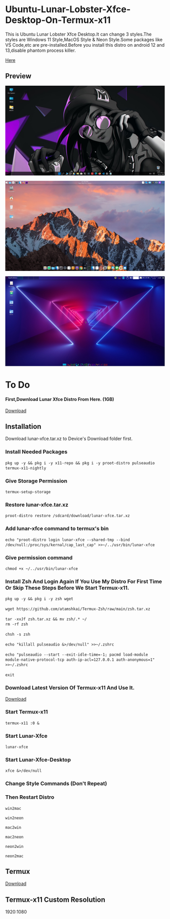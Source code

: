 # Ubuntu-Lunar-Lobster-Xfce-Desktop-On-Termux-x11

This is Ubuntu Lunar Lobster Xfce Desktop.It can change 3 styles.The styles are Windows 11 Style,MacOS Style & Neon Style.Some packages like VS Code,etc are pre-installed.Before you install this distro on android 12 and 13,disable phantom process killer. 

[Here](https://github.com/atamshkai/Phantom-Process-Killer/tree/main) 

## Preview

![](https://raw.githubusercontent.com/atamshkai/Ubuntu-Lunar-Lobster-Xfce-Desktop-On-Termux-x11/main/windows.png)

![](https://raw.githubusercontent.com/atamshkai/Ubuntu-Lunar-Lobster-Xfce-Desktop-On-Termux-x11/main/mac.png)

![](https://raw.githubusercontent.com/atamshkai/Ubuntu-Lunar-Lobster-Xfce-Desktop-On-Termux-x11/main/neon.png)

# To Do 

#### First,Download Lunar Xfce Distro From Here. (1GB)
[Download](https://archive.org/download/atam-lunar-xfce/lunar-xfce.tar.xz)

## Installation

Download lunar-xfce.tar.xz to Device's Download folder first. 

### Install Needed Packages 

```
pkg up -y && pkg i -y x11-repo && pkg i -y proot-distro pulseaudio termux-x11-nightly
```

### Give Storage Permission

```
termux-setup-storage
```

### Restore lunar-xfce.tar.xz

```
proot-distro restore /sdcard/download/lunar-xfce.tar.xz
```

### Add lunar-xfce command to termux's bin

```
echo "proot-distro login lunar-xfce --shared-tmp --bind /dev/null:/proc/sys/kernal/cap_last_cap" >>~/../usr/bin/lunar-xfce
```

### Give permission command

```
chmod +x ~/../usr/bin/lunar-xfce
```

### Install Zsh And Login Again If You Use My Distro For First Time Or Skip These Steps Before We Start Termux-x11.

```
pkg up -y && pkg i -y zsh wget

wget https://github.com/atamshkai/Termux-Zsh/raw/main/zsh.tar.xz

tar -xvJf zsh.tar.xz && mv zsh/.* ~/
rm -rf zsh

chsh -s zsh

echo "killall pulseaudio &>/dev/null" >>~/.zshrc 

echo "pulseaudio --start --exit-idle-time=-1; pacmd load-module module-native-protocol-tcp auth-ip-acl=127.0.0.1 auth-anonymous=1" >>~/.zshrc 

exit
```

### Download Latest Version Of Termux-x11 And Use It.

[Download](https://archive.org/download/atamshkai-termux-x11/app-universal-debug.apk)


### Start Termux-x11

```
termux-x11 :0 &
```

### Start Lunar-Xfce

```
lunar-xfce
```

### Start Lunar-Xfce-Desktop

```
xfce &>/dev/null
```

### Change Style Commands (Don't Repeat)

### Then Restart Distro

```
win2mac
```
```
win2neon
```
```
mac2win
```
```
mac2neon
```
```
neon2win
```
```
neon2mac
```

## Termux 
[Download](https://github.com/termux/termux-app/releases/download/v0.118.0/termux-app_v0.118.0+github-debug_universal.apk)

## Termux-x11 Custom Resolution
1920:1080

